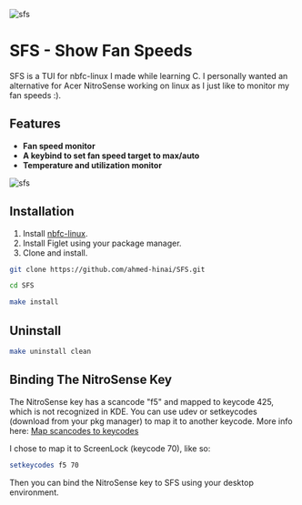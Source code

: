 ![sfs](https://github.com/user-attachments/assets/39acb1c7-459b-4476-b52f-1e52182f6dc8)

# SFS - Show Fan Speeds

SFS is a TUI for nbfc-linux I made while learning C. I personally wanted an alternative for Acer NitroSense working on linux as I just like to monitor my fan speeds :).  


## Features

- **Fan speed monitor**
- **A keybind to set fan speed target to max/auto**
- **Temperature and utilization monitor**

![sfs](https://github.com/user-attachments/assets/daeb74fa-92e6-483d-bcd9-65ded4a3c991)


## Installation

1. Install [nbfc-linux](https://github.com/nbfc-linux/nbfc-linux).
2. Install Figlet using your package manager.
3. Clone and install.

  ```bash
git clone https://github.com/ahmed-hinai/SFS.git
   ```

  ```bash
cd SFS
  ```

  ```bash
make install
  ```
## Uninstall

  ```bash
make uninstall clean
  ```

## Binding The NitroSense Key

The NitroSense key has a scancode "f5" and mapped to keycode 425, which is not recognized in KDE. You can use udev or setkeycodes (download from your pkg manager) to map it to another keycode. 
More info here: [Map scancodes to keycodes](https://wiki.archlinux.org/title/Map_scancodes_to_keycodes)

I chose to map it to ScreenLock (keycode 70), like so:

  ```bash
setkeycodes f5 70
   ```

Then you can bind the NitroSense key to SFS using your desktop environment. 
